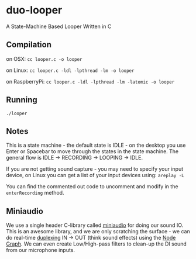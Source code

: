 # duo-looper

A State-Machine Based Looper Written in C

## Compilation

on OSX:
`cc looper.c -o looper`

on Linux:
`cc looper.c -ldl -lpthread -lm -o looper`

on RaspberryPi:
`cc looper.c -ldl -lpthread -lm -latomic -o looper`

## Running

`./looper`

## Notes

This is a state machine - the default state is IDLE - on the desktop you use Enter or Spacebar to move through the states in the state machine. The general flow is IDLE -> RECORDING -> LOOPING -> IDLE.

If you are not getting sound capture - you may need to specify your input device, on Linux you can get a list of your input devices using:
`areplay -L`

You can find the commented out code to uncomment and modify in the `enterRecording` method.

## Miniaudio

We use a single header C-library called [miniaudio](https://miniaud.io/index.html) for doing our sound IO. This is an awesome library, and we are only scratching the surface - we can do real-time [duplexing](https://miniaud.io/docs/examples/duplex_effect.html) IN -> OUT (think sound effects) using the [Node Graph](https://miniaud.io/docs/manual/index.html#NodeGraph). We can even create Low/High-pass filters to clean-up the DI sound from our microphone inputs.
